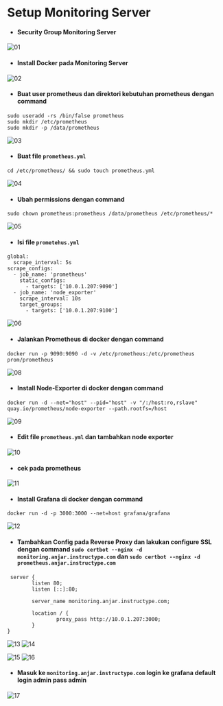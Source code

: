 # Setup Monitoring Server

* #### Security Group Monitoring Server
![01](assets/01.png)

* #### Install Docker pada Monitoring Server
![02](assets/02.png)

* #### Buat user prometheus dan direktori kebutuhan prometheus dengan command
```
sudo useradd -rs /bin/false prometheus
sudo mkdir /etc/prometheus
sudo mkdir -p /data/prometheus
```
![03](assets/03.png)

* #### Buat file `prometheus.yml`
```
cd /etc/prometheus/ && sudo touch prometheus.yml
```
![04](assets/04.png)

* #### Ubah permissions dengan command
```
sudo chown prometheus:prometheus /data/prometheus /etc/prometheus/*
```
![05](assets/05.png)

* #### Isi file `prometehus.yml`
```
global:
  scrape_interval: 5s
scrape_configs:
  - job_name: 'prometheus'
    static_configs:
      - targets: ['10.0.1.207:9090']
  - job_name: 'node_exporter'
    scrape_interval: 10s
    target_groups:
      - targets: ['10.0.1.207:9100']
```
![06](assets/06.png)

* #### Jalankan Prometheus di docker dengan command
```
docker run -p 9090:9090 -d -v /etc/prometheus:/etc/prometheus prom/prometheus
```
![08](assets/08.png)

* #### Install Node-Exporter di docker dengan command
```
docker run -d --net="host" --pid="host" -v "/:/host:ro,rslave" quay.io/prometheus/node-exporter --path.rootfs=/host
```
![09](assets/09.png)

* #### Edit file `prometheus.yml` dan tambahkan node exporter
![10](assets/10.png)

* #### cek pada prometheus
![11](assets/11.png)

* #### Install Grafana di docker dengan command
```
docker run -d -p 3000:3000 --net=host grafana/grafana
```
![12](assets/12.png)

* #### Tambahkan Config pada Reverse Proxy dan lakukan configure SSL dengan command `sudo certbot --nginx -d monitoring.anjar.instructype.com` dan `sudo certbot --nginx -d prometheus.anjar.instructype.com`
```
 server {
        listen 80;
        listen [::]:80;

        server_name monitoring.anjar.instructype.com;

        location / {
                proxy_pass http://10.0.1.207:3000;
        }
}
```
![13](assets/13.png)
![14](assets/14.png)

![15](assets/15.png)
![16](assets/16.png)

* #### Masuk ke `monitoring.anjar.instructype.com` login ke grafana default login admin pass admin
![17](assets/17.png)